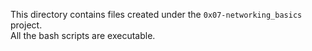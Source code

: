 This directory contains files created under the `0x07-networking_basics` project.<br>
All the bash scripts are executable.
